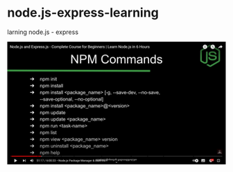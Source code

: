 # node.js-express-learning

larning node.js - express

<!-- npm commands -->

![Alt text](image-1.png)
